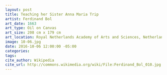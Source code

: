 ```yaml
---
layout: post
title: Teaching her Sister Anna Maria Trip
artist: Ferdinand Bol
art_date: 1663
art_type: Oil on Canvas
art_size: 208 cm x 179 cm
art_location: Royal Netherlands Academy of Arts and Sciences, Netherlands
image: 10-06.jpg
date: 2016-10-06 12:00:00 -05:00
categories:
tags:
cite_author: Wikipedia
cite_url: http://commons.wikimedia.org/wiki/File:Ferdinand_Bol_010.jpg
---
```

